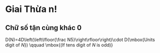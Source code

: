# Giai Thừa n!

## Chữ số tận cùng khác 0
D(N)=4D\left(\left\lfloor{\frac N5}\right\rfloor\right)\cdot D(\mbox{Units digit of $N$})  \qquad \mbox{(If tens digit of $N$ is odd)}
